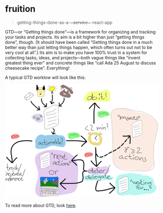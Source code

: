 # fruition

> getting-things-done-as-a-~~~service~~~-react-app

GTD—or “Getting things done”—is a framework for organizing and tracking your tasks and projects. Its aim is a bit higher than just “getting things done”, though. (It should have been called “Getting things done in a much better way than just letting things happen, which often turns out not to be very cool at all”.) Its aim is to make you have 100% trust in a system for collecting tasks, ideas, and projects—both vague things like “invent greatest thing ever” and concrete things like “call Ada 25 August to discuss cheesecake recipe”. Everything!

A typical GTD worklow will look like this:

![GTD Workflow](readme-assets/workflow.svg)

To read more about GTD, look [here](https://hamberg.no/gtd/).
